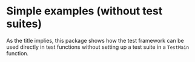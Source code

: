 # Simple examples (without test suites)

As the title implies, this package shows how the test framework can be used
directly in test functions without setting up a test suite in a `TestMain` function.
